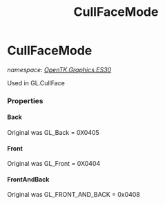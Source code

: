 ﻿---
title: CullFaceMode
---

# CullFaceMode
_namespace: [OpenTK.Graphics.ES30](N-OpenTK.Graphics.ES30.html)_

Used in GL.CullFace



### Properties

#### Back
Original was GL_Back = 0X0405
#### Front
Original was GL_Front = 0X0404
#### FrontAndBack
Original was GL_FRONT_AND_BACK = 0x0408

